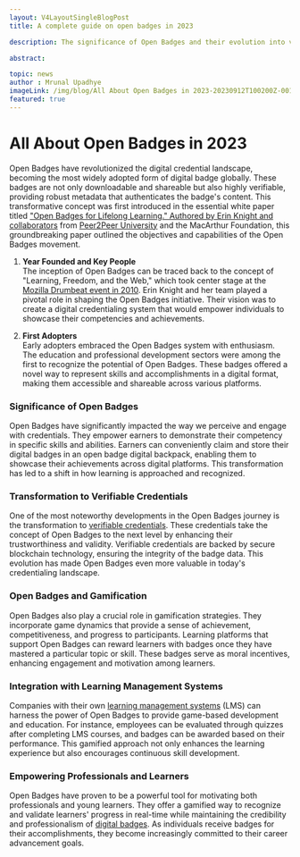 ```yaml
---
layout: V4LayoutSingleBlogPost
title: A complete guide on open badges in 2023

description: The significance of Open Badges and their evolution into verifiable credentials to empower learners and professionals to the credentialing process.

abstract: 

topic: news
author : Mrunal Upadhye
imageLink: /img/blog/All About Open Badges in 2023-20230912T100200Z-001/All About Open Badges in 2023/Featured Image.png
featured: true
---
```

# All About Open Badges in 2023

Open Badges have revolutionized the digital credential landscape, becoming the most widely adopted form of digital badge globally. These badges are not only downloadable and shareable but also highly verifiable, providing robust metadata that authenticates the badge's content. This transformative concept was first introduced in the essential white paper titled <a href="https://wiki.mozilla.org/images/5/59/OpenBadges-Working-Paper_012312.pdf">"Open Badges for Lifelong Learning." Authored by Erin Knight and collaborators</a> from <a href="https://www.p2pu.org/en/">Peer2Peer University</a> and the MacArthur Foundation, this groundbreaking paper outlined the objectives and capabilities of the Open Badges movement.

1. <b>Year Founded and Key People</b><br>
The inception of Open Badges can be traced back to the concept of "Learning, Freedom, and the Web," which took center stage at the <a href="https://wiki.mozilla.org/Drumbeat/events/timeline">Mozilla Drumbeat event in 2010</a>. Erin Knight and her team played a pivotal role in shaping the Open Badges initiative. Their vision was to create a digital credentialing system that would empower individuals to showcase their competencies and achievements.

1. <b>First Adopters</b><br>
Early adopters embraced the Open Badges system with enthusiasm. The education and professional development sectors were among the first to recognize the potential of Open Badges. These badges offered a novel way to represent skills and accomplishments in a digital format, making them accessible and shareable across various platforms.

### Significance of Open Badges

Open Badges have significantly impacted the way we perceive and engage with credentials. They empower earners to demonstrate their competency in specific skills and abilities. Earners can conveniently claim and store their digital badges in an open badge digital backpack, enabling them to showcase their achievements across digital platforms. This transformation has led to a shift in how learning is approached and recognized.

### Transformation to Verifiable Credentials

One of the most noteworthy developments in the Open Badges journey is the transformation to <a href="https://www.w3.org/TR/vc-data-model/#what-is-a-verifiable-credential">verifiable credentials</a>. These credentials take the concept of Open Badges to the next level by enhancing their trustworthiness and validity. Verifiable credentials are backed by secure blockchain technology, ensuring the integrity of the badge data. This evolution has made Open Badges even more valuable in today's credentialing landscape.

### Open Badges and Gamification

Open Badges also play a crucial role in gamification strategies. They incorporate game dynamics that provide a sense of achievement, competitiveness, and progress to participants. Learning platforms that support Open Badges can reward learners with badges once they have mastered a particular topic or skill. These badges serve as moral incentives, enhancing engagement and motivation among learners.

### Integration with Learning Management Systems

Companies with their own <a href="https://www.techtarget.com/searchcio/definition/learning-management-system">learning management systems</a> (LMS) can harness the power of Open Badges to provide game-based development and education. For instance, employees can be evaluated through quizzes after completing LMS courses, and badges can be awarded based on their performance. This gamified approach not only enhances the learning experience but also encourages continuous skill development.

### Empowering Professionals and Learners

Open Badges have proven to be a powerful tool for motivating both professionals and young learners. They offer a gamified way to recognize and validate learners' progress in real-time while maintaining the credibility and professionalism of <a href="https://certifyme.online/digital-badges">digital badges</a>. As individuals receive badges for their accomplishments, they become increasingly committed to their career advancement goals.
